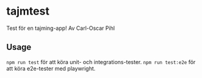 # tajmtest
Test för en tajming-app! Av Carl-Oscar Pihl

## Usage
`npm run test` för att köra unit- och integrations-tester.
`npm run test:e2e` för att köra e2e-tester med playwright.


